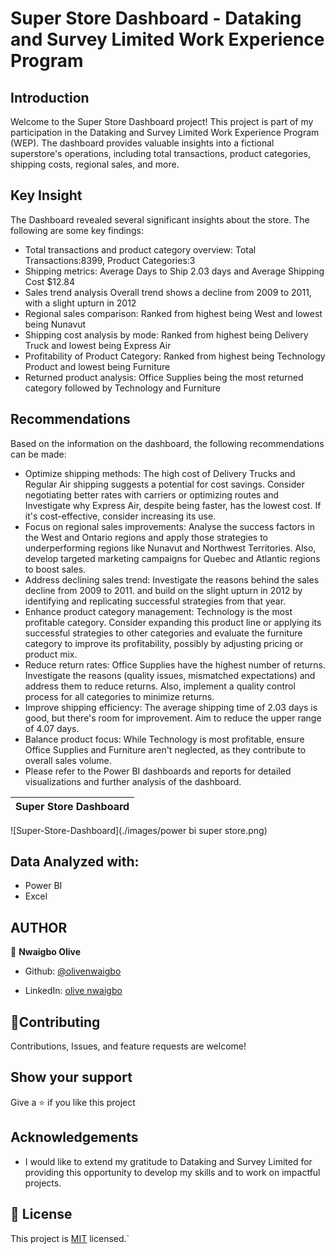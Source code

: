 # Super Store Dashboard - Dataking and Survey Limited Work Experience Program



## Introduction
Welcome to the Super Store Dashboard project! This project is part of my participation in the Dataking and Survey Limited Work Experience Program (WEP). The dashboard provides valuable insights into a fictional superstore's operations, including total transactions, product categories, shipping costs, regional sales, and more.


## Key Insight
The Dashboard revealed several significant insights about the  store. The following are some key findings:
- Total transactions and product category overview: Total Transactions:8399, Product Categories:3
- Shipping metrics: Average Days to Ship 2.03 days and Average Shipping Cost $12.84
- Sales trend analysis Overall trend shows a decline from 2009 to 2011, with a slight upturn in 2012
- Regional sales comparison: Ranked from highest being West and  lowest being Nunavut
- Shipping cost analysis by mode: Ranked from highest being Delivery Truck and lowest being Express Air
- Profitability of Product Category: Ranked from highest being Technology Product and lowest being Furniture
- Returned product analysis: Office Supplies being the most returned category followed by Technology and Furniture


## Recommendations
Based on the  information on the dashboard, the following recommendations can be made:
- Optimize shipping methods: The high cost of Delivery Trucks and Regular Air shipping suggests a potential for cost savings. Consider negotiating better rates with carriers or optimizing routes and Investigate why Express Air, despite being faster, has the lowest cost. If it's cost-effective, consider increasing its use.
- Focus on regional sales improvements: Analyse the success factors in the West and Ontario regions and apply those strategies to underperforming regions like Nunavut and Northwest Territories. Also, develop targeted marketing campaigns for Quebec and Atlantic regions to boost sales.
- Address declining sales trend: Investigate the reasons behind the sales decline from 2009 to 2011. and build on the slight upturn in 2012 by identifying and replicating successful strategies from that year.
- Enhance product category management: Technology is the most profitable category. Consider expanding this product line or applying its successful strategies to other categories and evaluate the furniture category to improve its profitability, possibly by adjusting pricing or product mix.
- Reduce return rates: Office Supplies have the highest number of returns. Investigate the reasons (quality issues, mismatched expectations) and address them to reduce returns. Also, implement a quality control process for all categories to minimize returns.
- Improve shipping efficiency: The average shipping time of 2.03 days is good, but there's room for improvement. Aim to reduce the upper range of 4.07 days.
- Balance product focus: While Technology is most profitable, ensure Office Supplies and Furniture aren't neglected, as they contribute to overall sales volume.
- Please refer to the Power BI dashboards and reports for detailed visualizations and further analysis of the dashboard.






 Super Store Dashboard | 
| :---:
![Super-Store-Dashboard](./images/power bi super store.png)




## **Data Analyzed with**:
- Power BI
- Excel




## AUTHOR
👤 **Nwaigbo Olive**
- Github:  [@olivenwaigbo](https://github.com/Olivenwaigbo?tab=following)    

- LinkedIn:  [olive nwaigbo](https://www.linkedin.com/in/olive-nwaigbo-95707a151)


## 🤝**Contributing**
Contributions, Issues, and feature requests are welcome!

## **Show your support**
Give a ⭐️ if you like this project

## **Acknowledgements**
- I would like to extend my gratitude to Dataking and Survey Limited for providing this opportunity to develop my skills and to work on impactful projects.
## 📝 License 

This project is [MIT](./MIT.md) licensed.`
